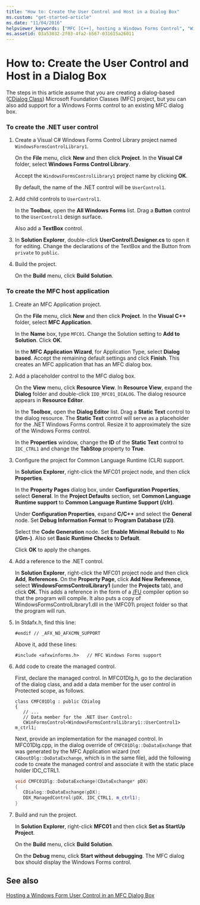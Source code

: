 ```yaml
---
title: "How to: Create the User Control and Host in a Dialog Box"
ms.custom: "get-started-article"
ms.date: "11/04/2016"
helpviewer_keywords: ["MFC [C++], hosting a Windows Forms Control", "Windows Forms [C++], MFC support"]
ms.assetid: 03a53032-2f03-4fa2-b567-031615a26011
---
```

# How to: Create the User Control and Host in a Dialog Box

The steps in this article assume that you are creating a dialog-based ([CDialog Class](../mfc/reference/cdialog-class.md)) Microsoft Foundation Classes (MFC) project, but you can also add support for a Windows Forms control to an existing MFC dialog box.

### To create the .NET user control

1. Create a Visual C# Windows Forms Control Library project named `WindowsFormsControlLibrary1`.

   On the **File** menu, click **New** and then click **Project**. In the **Visual C#** folder, select **Windows Forms Control Library**.

   Accept the `WindowsFormsControlLibrary1` project name by clicking **OK**.

   By default, the name of the .NET control will be `UserControl1`.

1. Add child controls to `UserControl1`.

   In the **Toolbox**, open the **All Windows Forms** list. Drag a **Button** control to the `UserControl1` design surface.

   Also add a **TextBox** control.

1. In **Solution Explorer**, double-click **UserControl1.Designer.cs** to open it for editing. Change the declarations of the TextBox and the Button from `private` to `public`.

1. Build the project.

   On the **Build** menu, click **Build Solution**.

### To create the MFC host application

1. Create an MFC Application project.

   On the **File** menu, click **New** and then click **Project**. In the **Visual C++** folder, select **MFC Application**.

   In the **Name** box, type `MFC01`. Change the Solution setting to **Add to Solution**. Click **OK**.

   In the **MFC Application Wizard**, for Application Type, select **Dialog based**. Accept the remaining default settings and click **Finish**. This creates an MFC application that has an MFC dialog box.

1. Add a placeholder control to the MFC dialog box.

   On the **View** menu, click **Resource View**. In **Resource View**, expand the **Dialog** folder and double-click `IDD_MFC01_DIALOG`. The dialog resource appears in **Resource Editor**.

   In the **Toolbox**, open the **Dialog Editor** list. Drag a **Static Text** control to the dialog resource. The **Static Text** control will serve as a placeholder for the .NET Windows Forms control. Resize it to approximately the size of the Windows Forms control.

   In the **Properties** window, change the **ID** of the **Static Text** control to `IDC_CTRL1` and change the **TabStop** property to **True**.

1. Configure the project for Common Language Runtime (CLR) support.

   In **Solution Explorer**, right-click the MFC01 project node, and then click **Properties**.

   In the **Property Pages** dialog box, under **Configuration Properties**, select **General**. In the **Project Defaults** section, set **Common Language Runtime support** to **Common Language Runtime Support (/clr)**.

   Under **Configuration Properties**, expand **C/C++** and select the **General** node. Set **Debug Information Format** to **Program Database (/Zi)**.

   Select the **Code Generation** node. Set **Enable Minimal Rebuild** to **No (/Gm-)**. Also set **Basic Runtime Checks** to **Default**.

   Click **OK** to apply the changes.

1. Add a reference to the .NET control.

   In **Solution Explorer**, right-click the MFC01 project node and then click **Add**, **References**. On the **Property Page**, click **Add New Reference**, select **WindowsFormsControlLibrary1** (under the **Projects** tab), and click **OK**. This adds a reference in the form of a [/FU](../build/reference/fu-name-forced-hash-using-file.md) compiler option so that the program will compile. It also puts a copy of WindowsFormsControlLibrary1.dll in the \MFC01\ project folder so that the program will run.

1. In Stdafx.h, find this line:

    ```
    #endif // _AFX_NO_AFXCMN_SUPPORT
    ```

   Above it, add these lines:

    ```
    #include <afxwinforms.h>   // MFC Windows Forms support
    ```

1. Add code to create the managed control.

   First, declare the managed control. In MFC01Dlg.h, go to the declaration of the dialog class, and add a data member for the user control in Protected scope, as follows.

    ```
    class CMFC01Dlg : public CDialog
    {
       // ...
       // Data member for the .NET User Control:
       CWinFormsControl<WindowsFormsControlLibrary1::UserControl1> m_ctrl1;
    ```

   Next, provide an implementation for the managed control. In MFC01Dlg.cpp, in the dialog override of `CMFC01Dlg::DoDataExchange` that was generated by the MFC Application wizard (not `CAboutDlg::DoDataExchange`, which is in the same file), add the following code to create the managed control and associate it with the static place holder IDC_CTRL1.

    ```cpp
    void CMFC01Dlg::DoDataExchange(CDataExchange* pDX)
    {
       CDialog::DoDataExchange(pDX);
       DDX_ManagedControl(pDX, IDC_CTRL1, m_ctrl1);
    }
    ```

1. Build and run the project.

   In **Solution Explorer**, right-click **MFC01** and then click **Set as StartUp Project**.

   On the **Build** menu, click **Build Solution**.

   On the **Debug** menu, click **Start without debugging**. The MFC dialog box should display the Windows Forms control.

## See also

[Hosting a Windows Form User Control in an MFC Dialog Box](../dotnet/hosting-a-windows-form-user-control-in-an-mfc-dialog-box.md)

